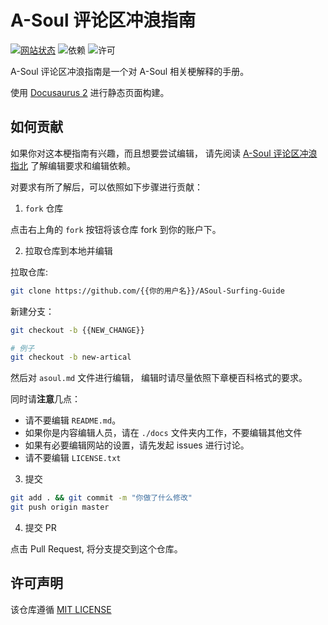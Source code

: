# A-Soul 评论区冲浪指南

[![网站状态](https://img.shields.io/website?down_color=red&down_message=%E7%BD%91%E7%AB%99%E6%97%A0%E6%B3%95%E9%93%BE%E6%8E%A5&style=plastic&up_color=green&up_message=%E7%BD%91%E7%AB%99%E9%93%BE%E6%8E%A5&url=https%3A%2F%2Fwiki.asoul.org)](https://wiki.asoul.org)
![依赖](https://img.shields.io/node/v/@docusaurus/init)
![许可](https://img.shields.io/github/license/sakifore/ASoul_meme_explanation)

A-Soul 评论区冲浪指南是一个对 A-Soul 相关梗解释的手册。

使用 [Docusaurus 2](https://docusaurus.io/) 进行静态页面构建。

## 如何贡献

如果你对这本梗指南有兴趣，而且想要尝试编辑，
请先阅读 [A-Soul 评论区冲浪指北](https://wiki.asoul.org/A-Soul_Wiki_Edit_Guide)
了解编辑要求和编辑依赖。

对要求有所了解后，可以依照如下步骤进行贡献：

1. `fork` 仓库

点击右上角的 `fork` 按钮将该仓库 fork 到你的账户下。

2. 拉取仓库到本地并编辑

拉取仓库:

```bash
git clone https://github.com/{{你的用户名}}/ASoul-Surfing-Guide
```

新建分支：

```bash
git checkout -b {{NEW_CHANGE}}

# 例子
git checkout -b new-artical
```

然后对 `asoul.md` 文件进行编辑， 编辑时请尽量依照下章梗百科格式的要求。

同时请**注意**几点：

- 请不要编辑 `README.md`。
- 如果你是内容编辑人员，请在 `./docs` 文件夹内工作，不要编辑其他文件
- 如果有必要编辑网站的设置，请先发起 issues 进行讨论。
- 请不要编辑 `LICENSE.txt`

3. 提交

```bash
git add . && git commit -m "你做了什么修改"
git push origin master
```

4. 提交 PR

点击 Pull Request, 将分支提交到这个仓库。

## 许可声明

该仓库遵循 [MIT LICENSE](./LICENSE.txt)
